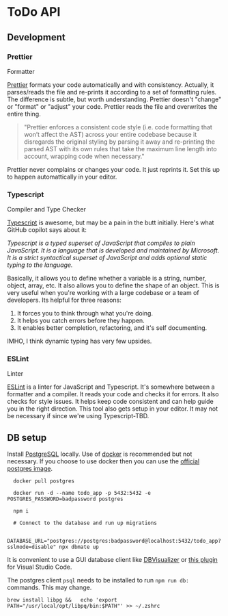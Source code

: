 # ToDo API

## Development

### Prettier

Formatter

[Prettier](https://prettier.io) formats your code automatically and with
consistency. Actually, it parses/reads the file and re-prints it according to a
set of formatting rules. The difference is subtle, but worth understanding.
Prettier doesn't "change" or "format" or "adjust" your code. Prettier reads the
file and overwrites the entire thing.

> "Prettier enforces a consistent code style (i.e. code formatting that won’t
> affect the AST) across your entire codebase because it disregards the
> original styling by parsing it away and re-printing the parsed AST with its
> own rules that take the maximum line length into account, wrapping code when
> necessary."

Prettier never complains or changes your code. It just reprints it. Set this up
to happen automattically in your editor.

### Typescript

Compiler and Type Checker

[Typescript](https://www.typescriptlang.org) is awesome, but may be a pain in the
butt initially. Here's what GitHub copilot says about it:

_Typescript is a typed superset of JavaScript that compiles to plain
JavaScript. It is a language that is developed and maintained by Microsoft. It
is a strict syntactical superset of JavaScript and adds optional static typing
to the language._

Basically, it allows you to define whether a variable is a string, number,
object, array, etc. It also allows you to define the shape of an object. This
is very useful when you're working with a large codebase or a team of
developers. Its helpful for three reasons:

1. It forces you to think through what you're doing.
2. It helps you catch errors before they happen.
3. It enables better completion, refactoring, and it's self documenting.

IMHO, I think dynamic typing has very few upsides.

### ESLint

Linter

[ESLint](https://eslint.org) is a linter for JavaScript and Typescript. It's
somewhere between a formatter and a compiler. It reads your code and checks it
for errors. It also checks for style issues. It helps keep code consistent and
can help guide you in the right direction. This tool also gets setup in your
editor. It may not be necessary if since we're using Typescript-TBD.

## DB setup

Install [PostgreSQL](https://www.postgresql.org) locally. Use of
[docker](https://www.docker.com/products/docker-desktop/) is recommended but
not necessary. If you choose to use docker then you can use the [official
postgres image](https://hub.docker.com/_/postgres).

```shell
  docker pull postgres

  docker run -d --name todo_app -p 5432:5432 -e POSTGRES_PASSWORD=badpassword postgres

  npm i

  # Connect to the database and run up migrations

  DATABASE_URL="postgres://postgres:badpassword@localhost:5432/todo_app?sslmode=disable" npx dbmate up
```

It is convenient to use a GUI database client like
[DBVisualizer](https://www.dbvis.com) or
[this plugin](https://marketplace.visualstudio.com/items?itemName=ckolkman.vscode-postgres)
for Visual Studio Code.

The postgres client `psql` needs to be installed to run `npm run db: ` commands. This may change.

```shell
brew install libpg &&   echo 'export PATH="/usr/local/opt/libpq/bin:$PATH"' >> ~/.zshrc
```
